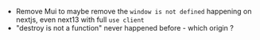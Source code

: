 - Remove Mui to maybe remove the `window is not defined` happening on nextjs, even next13 with full `use client`
- "destroy is not a function" never happened before - which origin ?
